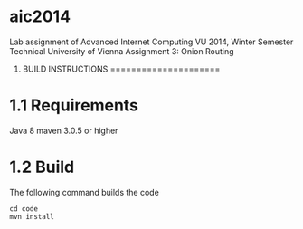 aic2014
=======

Lab assignment of Advanced Internet Computing VU 2014, Winter Semester
Technical University of Vienna
Assignment 3: Onion Routing

1. BUILD INSTRUCTIONS
=====================

1.1 Requirements
================
Java 8
maven 3.0.5 or higher

1.2 Build
=========
The following command builds the code
```
cd code
mvn install
````
